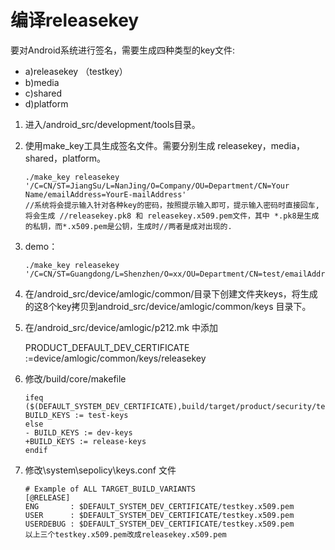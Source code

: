 # 编译releasekey

要对Android系统进行签名，需要生成四种类型的key文件:

- a)releasekey （testkey）
- b)media
- c)shared
- d)platform

1. 进入/android_src/development/tools目录。 

2. 使用make_key工具生成签名文件。需要分别生成 releasekey，media，shared，platform。

   ```
   ./make_key releasekey '/C=CN/ST=JiangSu/L=NanJing/O=Company/OU=Department/CN=Your Name/emailAddress=YourE-mailAddress'
   //系统将会提示输入针对各种key的密码，按照提示输入即可，提示输入密码时直接回车,将会生成 //releasekey.pk8 和 releasekey.x509.pem文件，其中 *.pk8是生成的私钥，而*.x509.pem是公钥，生成时//两者是成对出现的.
   ```

3. demo：

   ```
   ./make_key releasekey '/C=CN/ST=Guangdong/L=Shenzhen/O=xx/OU=Department/CN=test/emailAddress=test@xx.com'
   ```

4. 在/android_src/device/amlogic/common/目录下创建文件夹keys，将生成的这8个key拷贝到android_src/device/amlogic/common/keys 目录下。

5. 在/android_src/device/amlogic/p212.mk 中添加

   PRODUCT_DEFAULT_DEV_CERTIFICATE :=device/amlogic/common/keys/releasekey

6. 修改/build/core/makefile 

   ```
   ifeq ($(DEFAULT_SYSTEM_DEV_CERTIFICATE),build/target/product/security/testkey)
   BUILD_KEYS := test-keys
   else
   - BUILD_KEYS := dev-keys   
   +BUILD_KEYS := release-keys   
   endif
   ```

7. 修改\system\sepolicy\keys.conf 文件 

   ```
   # Example of ALL TARGET_BUILD_VARIANTS
   [@RELEASE]
   ENG       : $DEFAULT_SYSTEM_DEV_CERTIFICATE/testkey.x509.pem
   USER      : $DEFAULT_SYSTEM_DEV_CERTIFICATE/testkey.x509.pem
   USERDEBUG : $DEFAULT_SYSTEM_DEV_CERTIFICATE/testkey.x509.pem
   以上三个testkey.x509.pem改成releasekey.x509.pem
   ```

